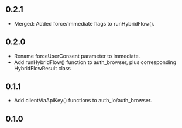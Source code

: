 ## 0.2.1
- Merged: Added force/immediate flags to runHybridFlow().

## 0.2.0
- Rename forceUserConsent parameter to immediate.
- Add runHybridFlow() function to auth_browser, plus corresponding
  HybridFlowResult class

## 0.1.1
- Add clientViaApiKey() functions to auth_io/auth_browser.

## 0.1.0

